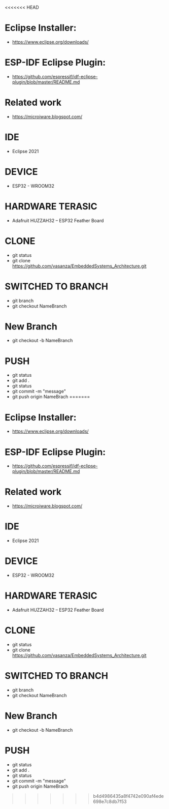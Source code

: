 <<<<<<< HEAD
# Eclipse Installer:
- https://www.eclipse.org/downloads/

# ESP-IDF Eclipse Plugin:
- https://github.com/espressif/idf-eclipse-plugin/blob/master/README.md

# Related work
- https://microiware.blogspot.com/

# IDE
- Eclipse 2021

# DEVICE
- ESP32 - WROOM32

# HARDWARE TERASIC
- Adafruit HUZZAH32 – ESP32 Feather Board

# CLONE
- git status
- git clone https://github.com/vasanza/EmbeddedSystems_Architecture.git

# SWITCHED TO BRANCH
- git branch
- git checkout NameBranch

# New Branch
- git checkout -b NameBranch

# PUSH
- git status
- git add .
- git status
- git commit -m "message"
- git push origin NameBrach
=======
# Eclipse Installer:
- https://www.eclipse.org/downloads/

# ESP-IDF Eclipse Plugin:
- https://github.com/espressif/idf-eclipse-plugin/blob/master/README.md

# Related work
- https://microiware.blogspot.com/

# IDE
- Eclipse 2021

# DEVICE
- ESP32 - WROOM32

# HARDWARE TERASIC
- Adafruit HUZZAH32 – ESP32 Feather Board

# CLONE
- git status
- git clone https://github.com/vasanza/EmbeddedSystems_Architecture.git

# SWITCHED TO BRANCH
- git branch
- git checkout NameBranch

# New Branch
- git checkout -b NameBranch

# PUSH
- git status
- git add .
- git status
- git commit -m "message"
- git push origin NameBrach
>>>>>>> b4d4986435a8f4742e090af4ede698e7c8db7f53
